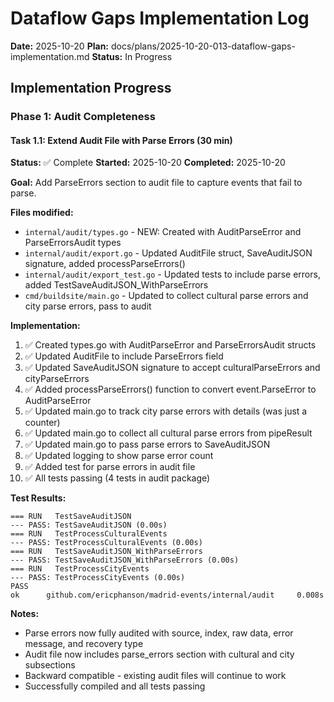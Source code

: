 # Dataflow Gaps Implementation Log

**Date:** 2025-10-20
**Plan:** docs/plans/2025-10-20-013-dataflow-gaps-implementation.md
**Status:** In Progress

## Implementation Progress

### Phase 1: Audit Completeness

#### Task 1.1: Extend Audit File with Parse Errors (30 min)
**Status:** ✅ Complete
**Started:** 2025-10-20
**Completed:** 2025-10-20

**Goal:** Add ParseErrors section to audit file to capture events that fail to parse.

**Files modified:**
- `internal/audit/types.go` - NEW: Created with AuditParseError and ParseErrorsAudit types
- `internal/audit/export.go` - Updated AuditFile struct, SaveAuditJSON signature, added processParseErrors()
- `internal/audit/export_test.go` - Updated tests to include parse errors, added TestSaveAuditJSON_WithParseErrors
- `cmd/buildsite/main.go` - Updated to collect cultural parse errors and city parse errors, pass to audit

**Implementation:**
1. ✅ Created types.go with AuditParseError and ParseErrorsAudit structs
2. ✅ Updated AuditFile to include ParseErrors field
3. ✅ Updated SaveAuditJSON signature to accept culturalParseErrors and cityParseErrors
4. ✅ Added processParseErrors() function to convert event.ParseError to AuditParseError
5. ✅ Updated main.go to track city parse errors with details (was just a counter)
6. ✅ Updated main.go to collect all cultural parse errors from pipeResult
7. ✅ Updated main.go to pass parse errors to SaveAuditJSON
8. ✅ Updated logging to show parse error count
9. ✅ Added test for parse errors in audit file
10. ✅ All tests passing (4 tests in audit package)

**Test Results:**
```
=== RUN   TestSaveAuditJSON
--- PASS: TestSaveAuditJSON (0.00s)
=== RUN   TestProcessCulturalEvents
--- PASS: TestProcessCulturalEvents (0.00s)
=== RUN   TestSaveAuditJSON_WithParseErrors
--- PASS: TestSaveAuditJSON_WithParseErrors (0.00s)
=== RUN   TestProcessCityEvents
--- PASS: TestProcessCityEvents (0.00s)
PASS
ok      github.com/ericphanson/madrid-events/internal/audit     0.008s
```

**Notes:**
- Parse errors now fully audited with source, index, raw data, error message, and recovery type
- Audit file now includes parse_errors section with cultural and city subsections
- Backward compatible - existing audit files will continue to work
- Successfully compiled and all tests passing

